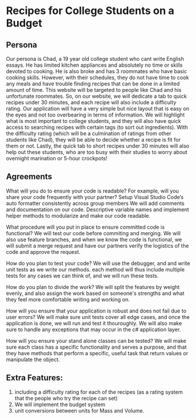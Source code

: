 # Recipes for College Students on a Budget
## Persona
Our persona is Chad, a 19 year old college student who cant write English essays. He has limited kitchen appliances and absolutely no time or skills devoted to cooking. He is also broke and has 3 roommates who have basic cooking skills. However, with their schedules, they do not have time to cook any meals and have trouble finding recipes that can be done in a limited amount of time. This website will be targeted to people like Chad and his unfortunate roommates. So, on our website, we will dedicate a tab to quick recipes under 30 minutes, and each recipe will also include a difficulty rating. Our application will have a very simple but nice layout that is easy on the eyes and not too overbearing in terms of information. We will highlight what is most important to college students, and they will also have quick access to searching recipes with certain tags (to sort out ingredients). With the difficulty rating (which will be a culmination of ratings from other students like Chad), they will be able to decide whether a recipe is fit for them or not. Lastly, the quick tab to short recipes under 30 minutes will also help out these students, who are too busy with their studies to worry about overnight marination or 5-hour crockpots!

## Agreements
What will you do to ensure your code is readable? For example, will you share your code frequently
with your partner? Setup Visual Studio Code’s auto formatter consistently across group members
We will add comments and documentation on our code. Descriptive variable names and implement helper methods to modularize and make our code readable.

What procedure will you put in place to ensure committed code is functional?
We will test our code before commiting and merging. We will also use feature branches, and when we know the code is functional, we will submit a merge request and have our partners verify the logistics of the code and approve the request.

How do you plan to test your code?
We will use the debugger, and and write unit tests as we write our methods. each method will thus include multiple tests for any cases we can think of, and we will run these tests.

How do you plan to divide the work?
We will split the features by weight evenly, and also assign the work based on someone's strengths and what they feel more comfortable writing and working on.

How will you ensure that your application is robust and does not fail due to user errors?
We will make sure unit tests cover all edge cases, and once the application is done, we will run and test it thouroughly. We will also make sure to handle any exceptions that may occur in the c# application layer.

How will you ensure your stand alone classes can be tested?
We will make sure each class has a specific functionality and serves a purpose, and that they have methods that perform a specific, useful task that return values or manipulate the object.

## Extra Features:
1. including a difficulty rating for each of the recipes (as a rating system that the people who try the recipe can set)
2. We will implement the budget system
4. unit conversions between units for Mass and Volume.
